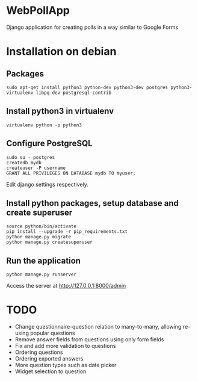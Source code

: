 # WebPollApp
Django application for creating polls in a way similar to Google Forms

# Installation on debian
## Packages
```
sudo apt-get install python3 python-dev python3-dev postgres python3-virtualenv libpq-dev postgresql-contrib
```


## Install python3 in virtualenv
```
virtualenv python -p python3
```

## Configure PostgreSQL
```
sudo su - postgres
createdb mydb
createuser -P username
GRANT ALL PRIVILEGES ON DATABASE mydb TO myuser;
```
Edit django settings respectively.

## Install python packages, setup database and create superuser
```
source python/bin/activate
pip install --upgrade -r pip_requirements.txt
python manage.py migrate
python manage.py createsuperuser
```

## Run the application
```
python manage.py runserver
```
Access the server at http://127.0.0.1:8000/admin


# TODO
* Change questionnaire-question relation to many-to-many, allowing re-using popular questions
* Remove answer fields from questions using only form fields
* Fix and add more validation to questions
* Ordering questions
* Ordering exported answers
* More question types such as date picker
* Widget selection to question

